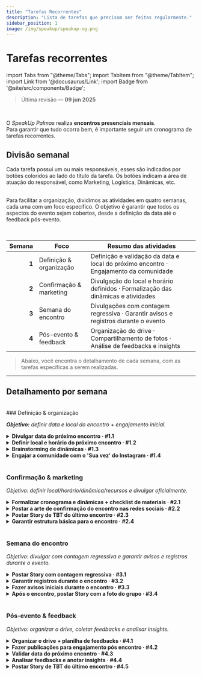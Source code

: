 ```yaml
---
title: "Tarefas Recorrentes"
description: "Lista de tarefas que precisam ser feitas regularmente."
sidebar_position: 1
image: /img/speakup/speakup-og.png
---
```


# Tarefas recorrentes

import Tabs from "@theme/Tabs";
import TabItem from "@theme/TabItem";
import Link from '@docusaurus/Link';
import Badge from '@site/src/components/Badge';

> Última revisão — **09 jun 2025**

<br/>

O _SpeakUp Palmas_ realiza **encontros presenciais mensais**.  
Para garantir que tudo ocorra bem, é importante seguir um cronograma de tarefas recorrentes.

## Divisão semanal

<div className="alert alert--info" role="alert">Cada tarefa possui um ou mais responsáveis, esses são indicados por botões coloridos ao lado do título da tarefa. Os botões indicam a área de atuação do responsável, como Marketing, Logística, Dinâmicas, etc.</div>

<br/>

Para facilitar a organização, dividimos as atividades em quatro semanas, cada uma com um foco específico. O objetivo é garantir que todos os aspectos do evento sejam cobertos, desde a definição da data até o feedback pós-evento.

<br/>

| Semana | Foco                    | Resumo das atividades                                                                 |
| -----: | ----------------------- | ------------------------------------------------------------------------------------- |
|  **1** | Definição & organização | Definição e validação da data e local do próximo encontro · Engajamento da comunidade |
|  **2** | Confirmação & marketing | Divulgação do local e horário definidos · Formalização das dinâmicas e atividades     |
|  **3** | Semana do encontro      | Divulgações com contagem regressiva · Garantir avisos e registros durante o evento    |
|  **4** | Pós-evento & feedback   | Organização do drive · Compartilhamento de fotos · Análise de feedbacks e insights    |

> Abaixo, você encontra o detalhamento de cada semana, com as tarefas específicas a serem realizadas.

---

## Detalhamento por semana

<Tabs groupId="weeks" defaultValue="w1">

<!------------------------- Semana 1 ------------------------->
<TabItem value="w1" label="Semana 1">
<div>
<br/>
### Definição & organização

_**Objetivo:** definir data e local do encontro + engajamento inicial._

<details id="w1-t1">
<summary><strong>Divulgar data do próximo encontro · #1.1</strong> <Badge type="marketing" /></summary>

Divulgar a data do próximo encontro no Instagram e WhatsApp para engajar a comunidade e garantir que todos estejam cientes do próximo evento, para que possam se programar e participar.

Fazer votação de presença no WhatsApp, para ter uma ideia de quantas pessoas irão participar do próximo encontro.

<div className="alert alert--info" role="alert">
Depende da tarefa <strong>#4.3</strong> (validar data do próximo encontro).
</div>
<br/>

**Templates utilizados:**

- <Link to="../templates#insta-story-save-the-date">Insta - Story | Salve a data!</Link>
- <Link to="../templates#wpp-msg-save-the-date">WhatsApp - Mensagem | Salve a data!</Link>
- <Link to="../templates#wpp-msg-poll-attendance">WhatsApp - Mensagem | Votação de presença</Link>

</details>

<details id="w1-t2">
<summary><strong>Definir local e horário do próximo encontro · #1.2</strong> <Badge type="logistics" /></summary>

Procurar parcerias e possíveis locais para o encontro, visando um espaço adequado e acessível para todos os participantes.

<div className="alert alert--info" role="alert">
Caso seja local aberto, verificar previsão do tempo e ter plano B.
</div>
<br/>

**Sub-tarefas:**

<details id="w1-t2.1">
<summary><strong>Caso já tenha o local definido, avisar os demais administradores · #1.2.1</strong> <Badge type="logistics" /> </summary>

Validar o local e horário do próximo encontro com os demais administradores do projeto, garantindo que todos estejam cientes e de acordo com a escolha.

</details>

<details id="w1-t2.2">
<summary><strong>Caso tenha mais de uma opção de local, criar enquete no WhatsApp para votação da comunidade · #1.2.2</strong> <Badge type="logistics" /> <Badge type="marketing" /></summary>

<div className="alert alert--info" role="alert">
Antes de fazer a votação, é recomendado fazer um Story no Instagram chamando a comunidade para participar da votação (visando trazer mais integrantes para o grupo do WhatsApp).
</div>
<br/>

Criar Story de aviso no Instagram, informando que haverá uma votação no WhatsApp para escolher o local do próximo encontro. Após algumas horas, criar a enquete no WhatsApp.

**Templates utilizados:**

- <Link to="../templates#insta-story-poll-announce">Insta - Story | Anúncio de enquete</Link>
- <Link to="../templates#wpp-msg-poll-local">WhatsApp - Mensagem | Enquete no grupo</Link>

</details>

<details id="w1-t2.3">
<summary><strong>Caso não tenha opções de local, fazer uma caixinha de sugestões no Instagram e WhatsApp · #1.2.3</strong> <Badge type="logistics" /> <Badge type="marketing" /></summary>

Criar uma caixinha de sugestões no Instagram e WhatsApp para que a comunidade possa sugerir locais para o próximo encontro. Após algumas horas, analisar as sugestões e, se necessário, criar uma enquete para votação.

**Templates utilizados:**

- <Link to="../templates#insta-story-question-box-suggestions">Insta - Story | Caixinha de perguntas / sugestões</Link>
- <Link to="../templates#wpp-msg-suggestions">WhatsApp - Mensagem | Sugestões de local</Link>

</details>

</details>

<details id="w1-t3">
<summary><strong>Brainstorming de dinâmicas · #1.3</strong> <Badge type="activities" /></summary>

Discutir ideias de dinâmicas e filtrar as melhores opções para o próximo encontro.

<div className="alert alert--info" role="alert">
Anotar as boas ideias no drive.
</div>
<br/>

<!-- TODO: Padronizar drive (como deve ser anotadas as ideias e feedbacks, tanto para atividade quanto local) -->

</details>

<details id="w1-t4">
<summary><strong>Engajar a comunidade com o 'Sua vez' do Instagram · #1.4</strong> <Badge type="marketing" /></summary>

<div className="alert alert--info" role="alert">
Depende da tarefa <strong>#3.3</strong> (avisos iniciais durante o encontro).
</div>
<br/>

**Templates utilizados:**

- <Link to="../templates#insta-story-add-yours">Insta - Story | Trend adesivo "Sua Vez"</Link>

</details>

</div>
</TabItem>

<!------------------------- Semana 2 ------------------------->
<TabItem value="w2" label="Semana 2">

<br/>

### Confirmação & marketing

_Objetivo: definir local/horário/dinâmica/recursos e divulgar oficialmente._

<details id="w2-t1">
<summary><strong>Formalizar cronograma e dinâmicas + checklist de materiais · #2.1</strong> <Badge type="activities" /></summary>

Definir o cronograma do encontro, as dinâmicas que serão realizadas e criar um checklist de materiais necessários para o evento.

<div className="alert alert--info" role="alert">
Anotar tudo no drive e estar preparado para diferentes quantidades de participantes.
</div>
<br/>

Pra preparação de algumas dinâmicas pode ser preciso a opinião ou ajuda dos integrantes do grupo. Para esses casos, é recomendado fazer uma enquete no WhatsApp, caixinha de sugestões no Instagram ou até um formulário no Google Forms.

**Templates úteis:**

- <Link to="../templates#insta-story-question-box-suggestions">Insta - Story | Caixinha de perguntas / sugestões</Link>
- <Link to="../templates#wpp-msg-suggestions">WhatsApp - Mensagem | Sugestões de local</Link>
- <Link to="../templates#wpp-msg-feedback-form">WhatsApp - Mensagem | Formulário de feedback</Link>
- <Link to="../templates#wpp-msg-poll-local">WhatsApp - Mensagem | Enquete no grupo</Link>

</details>

<details id="w2-t2">
<summary><strong>Postar a arte de confirmação do encontro nas redes sociais · #2.2</strong> <Badge type="marketing" /></summary>

Postar a arte de confirmação do encontro no Instagram, LinkedIn e WhatsApp, informando a data, local e horário definidos.

<div className="alert alert--info" role="alert">
Depende da tarefa <strong>#1.2</strong> (local e horário do próximo encontro já definidos).
</div>
<br/>

**Templates utilizados:**

- <Link to="../templates#insta-post-meeting-confirmation">Insta - Post | Confirmação do encontro</Link>
- <Link to="../templates#insta-story-meeting-confirmation">Insta - Story | Confirmação de encontro</Link>
- <Link to="../templates#linkedin-msg-meeting-confirmation">LinkedIn - Mensagem | Confirmação do encontro</Link>
- <Link to="../templates#wpp-msg-meeting-confirmation">WhatsApp - Mensagem | Confirmação do encontro</Link>

</details>

<details id="w2-t3">
<summary><strong>Postar Story de TBT do último encontro · #2.3</strong> <Badge type="marketing" /></summary>

Postar um Story de TBT do último encontro, para engajar a comunidade.

<div className="alert alert--info" role="alert">
Depende da tarefa <strong>#4.2</strong> (video editado do último encontro).
</div>
<br/>

**Templates utilizados:**

- <Link to="../templates#insta-story-tbt">Insta - Story | TBT último encontro</Link>

</details>

<details id="w2-t4">
<summary><strong>Garantir estrutura básica para o encontro · #2.4</strong> <Badge type="logistics" /></summary>

Verificar a estrutura básica necessária para o encontro, como mesas, cadeiras, água...

<div className="alert alert--info" role="alert">
Sempre definir pelo menos 2 ADMs pra chegar mais cedo e garantir que tudo esteja pronto.
</div>
<br/>

</details>
</TabItem>

<!------------------------- Semana 3 ------------------------->
<TabItem value="w3" label="Semana 3">

<br/>

### Semana do encontro

_Objetivo: divulgar com contagem regressiva e garantir avisos e registros durante o evento._

<details id="w3-t1">
<summary><strong>Postar Story com contagem regressiva · #3.1</strong> <Badge type="marketing" /></summary>

Fazer postagens com contagem regressiva antes do encontro, para engajar a comunidade e lembrá-los do evento.

**Sub-tarefas:**

<details id="w3-t1.1">
<summary><strong>Story com contagem regressiva na semana do encontro · #3.1.1</strong> <Badge type="marketing" /></summary>

Postar um Story com contagem regressiva na semana do encontro.

</details>

<details id="w3-t1.2">
<summary><strong>Story com contagem regressiva no dia anterior ao encontro · #3.1.2</strong> <Badge type="marketing" /></summary>

Postar um Story com contagem regressiva no dia anterior ao encontro.

</details>
<details id="w3-t1.3">
<summary><strong>Story com contagem regressiva no dia do encontro · #3.1.3</strong> <Badge type="marketing" /></summary>

Postar um Story com contagem regressiva no dia do encontro.

</details>

**Templates utilizados:**

- <Link to="../templates#insta-story-countdown">Insta - Story | Contagem regressiva para o encontro</Link>

</details>

<details id="w3-t2">
<summary><strong>Garantir registros durante o encontro · #3.2</strong> <Badge type="marketing" /> <Badge type="activities" /></summary>

Gravar vídeos curtos e tirar fotos durante o encontro, para registrar os momentos importantes e criar conteúdo para as redes sociais.
Sempre que possível, fazer alguns vídeos mais descontraídos, como trends do TikTok, desafios, etc. Visando maior engajamento.

<div className="alert alert--info" role="alert">
Não esquecer de fazer a foto com todos os participantes no final do encontro.
</div>
<br/>

<div className="alert alert--info" role="alert">
Lembrar de gravar o trecho inicial do vídeo, com o 'Está acontecendo nosso x° encontro do SpeakUp, vem conferir com a gente o que está acontecendo por aqui!'. [Exemplo de formato de vídeo](https://www.youtube.com/shorts/9xKB7x6U3r8).
</div>
<br/>

</details>

<details id="w3-t3">
<summary><strong>Fazer avisos iniciais durante o encontro · #3.3</strong> <Badge type="activities" /></summary>

Fazer avisos iniciais durante o encontro, como consentimento de imagem, regras do encontro, lembretes, etc.

**Avisos**

- **Consentimento de imagem:** avisar que o encontro será gravado e que as imagens poderão ser utilizadas nas redes sociais do projeto. Caso alguém não queira aparecer, é só avisar.
- **Regras do encontro:** garantir ambiente livre de julgamentos, e com respeito mútuo entre todos os participantes.
- **Lembretes:** avisar sobre registrar momentos no encontro, pra poder participar de trends futuras, como o 'Sua vez' do Instagram.

</details>

<details id="w3-t4">
<summary><strong>Após o encontro, postar Story com a foto do grupo · #3.4</strong> <Badge type="marketing" /></summary>

Postar um Story com a foto do grupo após o encontro, para agradecer a presença de todos e engajar a comunidade.

</details>

</TabItem>

<!------------------------- Semana 4 ------------------------->
<TabItem value="w4" label="Semana 4">

<br/>

### Pós-evento & feedback

_Objetivo: organizar o drive, coletar feedbacks e analisar insights._

<details id="w4-t1">
<summary><strong>Organizar o drive + planilha de feedbacks · #4.1</strong> <Badge type="logistics" /></summary>

Criar pasta do encontro no Google Drive, seguindo a estrutura abaixo:

```plaintext
📂 Xth Meetup
   ├── 📂 Videos
   │   ├── 📂 Raw      -> vídeos brutos gravados pelos ADMs
   │   └── 📂 Edited   -> vídeos editados
   ├── 📂 Xth Meetup Photos       -> pasta pública, para que os participantes compartilhem as fotos
   └── 📂 Feedback
       ├── Feedback spreadsheet   -> planilha para coletar feedbacks dos participantes
       └── Form responses         -> respostas do formulário de feedback
```

<!-- TODO: Deixar modelo de planilha público -->
<!-- TODO: Organizar drive atual para essa estrutura -->

Após criada a estrutura, compartilhar o link da pasta de fotos e da planilha de feedbacks com os participantes do encontro, para que possam enviar suas fotos e preencher o formulário.

**Templates utilizados:**

- <Link to="../templates#wpp-msg-photos-drive">WhatsApp - Mensagem | Fotos do encontro</Link>
- <Link to="../templates#wpp-msg-feedback-form">WhatsApp - Mensagem | Formulário de feedback</Link>

</details>

<details id="w4-t2">
<summary><strong>Fazer publicações para engajamento pós encontro · #4.2</strong> <Badge type="marketing" /></summary>

Editar e postar os vídeos do encontro nas redes sociais, para engajar a comunidade e manter o interesse pelo projeto.

<div className="alert alert--info" role="alert">
Fazer para todas as redes sociais: [Instagram](https://instagram.com/speakup_palmas), [LinkedIn](https://linkedin.com/company/speakup-palmas), [YouTube](https://youtube.com/@SpeakUpPalmas) e [TikTok](https://tiktok.com/@speakup.palmas).
</div>

<br/>

**Templates utilizados:**

- <Link to="../templates#insta-msg-video-description">Insta - Mensagem | Descrição para reels do encontro</Link>
- <Link to="../templates#linkedin-msg-video-description">LinkedIn - Mensagem | Descrição para vídeos do encontro</Link>
- <Link to="../templates#youtube-msg-video-description">YouTube - Mensagem | Descrição para vídeos do encontro</Link>
- <Link to="../templates#tiktok-msg-video-description">TikTok - Mensagem | Descrição para vídeos do encontro</Link>

<!-- TODO: Criar template de video editado -->

</details>

<details id="w4-t3">
<summary><strong>Validar data do próximo encontro · #4.3</strong> <Badge type="logistics" /></summary>

Garantir que a data do próximo encontro (3° domingo do mês) não seja um feriado ou data importante, para que todos possam participar.

<details id="w4-t3.1">
<summary><strong>Caso seja necessário alterar a data · #4.3.1</strong> <Badge type="logistics" /> <Badge type="marketing" /></summary>

Caso a data do próximo encontro coincida com um feriado ou evento importante, realizar as seguintes ações:

1. Fazer um aviso sobre a mudança de data no Instagram utilizando o template de aviso. (explicar motivo, caso seja necessário e avisar sobre a votação no WhatsApp).
2. Criar uma enquete no WhatsApp para definir uma nova data.
3. Divulgar a nova data no Instagram e WhatsApp, utilizando o template de aviso.

**Templates utilizados:**

- <Link to="../templates#insta-story-notice">Insta - Story | Aviso</Link>
- <Link to="../templates#wpp-msg-new-date">WhatsApp - Mensagem | Definição de nova data</Link>

</details>

</details>

<details id="w4-t4">
<summary><strong>Analisar feedbacks e anotar insights · #4.4</strong> <Badge type="activities" /> <Badge type="logistics" /></summary>

Analisar os feedbacks coletados na planilha e anotar os insights e sugestões para melhorar os próximos encontros. Anotar feedbacks das dinâmicas, organização do evento e local.

<!-- TODO: Padronizar modelo no drive para anotar feedbacks, tanto para atividade quanto local -->

</details>

<details id="w4-t5">
<summary><strong>Postar Story de TBT do último encontro · #4.5</strong> <Badge type="marketing" /></summary>

Postar um Story de TBT do último encontro, para engajar a comunidade.

<div className="alert alert--info" role="alert">
Depende da tarefa <strong>#4.2</strong> (video editado do último encontro).
</div>
<br/>

**Templates utilizados:**

- <Link to="../templates#insta-story-tbt">Insta - Story | TBT último encontro</Link>

</details>

</TabItem>
</Tabs>
